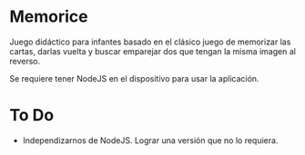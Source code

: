 # Memorice
Juego didáctico para infantes basado en el clásico juego de memorizar las cartas, darlas vuelta y buscar emparejar dos que tengan la misma imagen al reverso.

Se requiere tener NodeJS en el dispositivo para usar la aplicación.

# To Do
- Independizarnos de NodeJS. Lograr una versión que no lo requiera.
